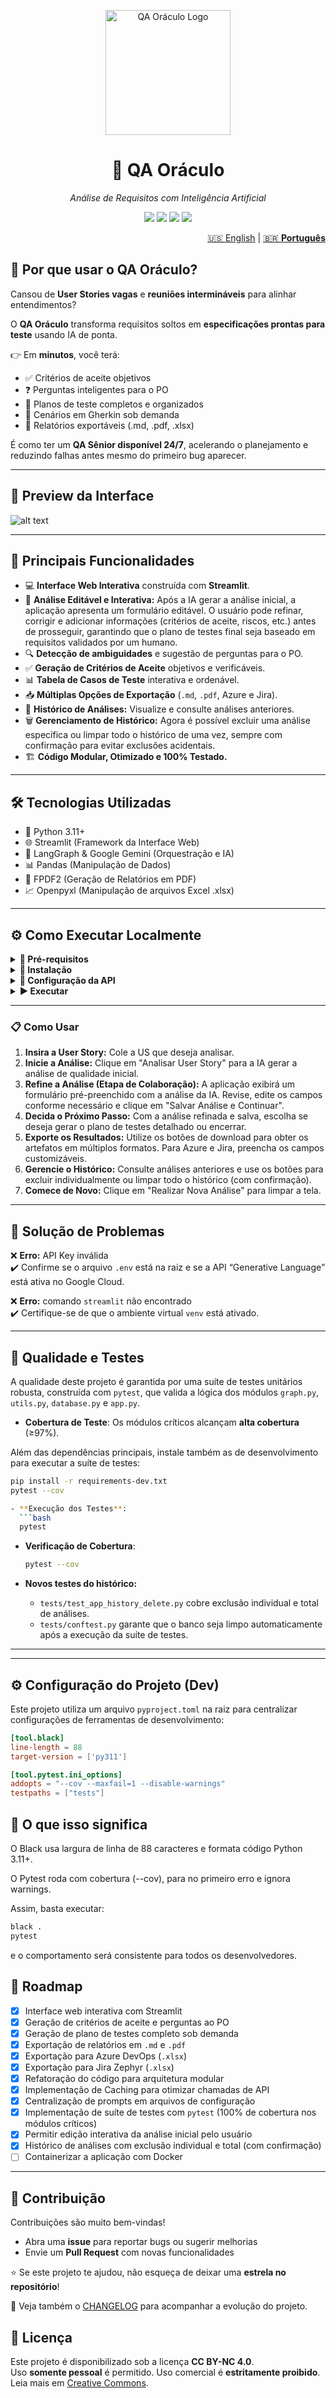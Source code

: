 <p align="center">
  <img src="assets/logo_oraculo.png" alt="QA Oráculo Logo" width="200"/>
</p>

<h1 align="center">🔮 QA Oráculo</h1>
<p align="center"><i>Análise de Requisitos com Inteligência Artificial</i></p>

<p align="center">
  <img src="https://img.shields.io/badge/python-3.11+-blue.svg"/>
  <img src="https://img.shields.io/badge/license-MIT-green.svg"/>
  <img src="https://img.shields.io/badge/Streamlit-App-red.svg"/>
  <img src="https://img.shields.io/badge/code%20style-black-000000.svg"/>
</p>

<nav aria-label="Language switcher" style="text-align: right;">
<a href="README-en.md">🇺🇸 English</a> |
<a href="README.md" aria-current="page">🇧🇷 <strong>Português</strong></a>
</nav>

## 🚀 Por que usar o QA Oráculo?

Cansou de **User Stories vagas** e **reuniões intermináveis** para alinhar entendimentos?

O **QA Oráculo** transforma requisitos soltos em **especificações prontas para teste** usando IA de ponta.

👉 Em **minutos**, você terá:
- ✅ Critérios de aceite objetivos  
- ❓ Perguntas inteligentes para o PO  
- 📝 Planos de teste completos e organizados  
- 🧪 Cenários em Gherkin sob demanda  
- 📄 Relatórios exportáveis (.md, .pdf, .xlsx)  

É como ter um **QA Sênior disponível 24/7**, acelerando o planejamento e reduzindo falhas antes mesmo do primeiro bug aparecer.

---

## 📸 Preview da Interface

![alt text](assets/qa_oraculo_cartoon_demo.gif)

---

## 🚀 Principais Funcionalidades

- 💻 **Interface Web Interativa** construída com **Streamlit**.  
- 📝 **Análise Editável e Interativa:** Após a IA gerar a análise inicial, a aplicação apresenta um formulário editável. O usuário pode refinar, corrigir e adicionar informações (critérios de aceite, riscos, etc.) antes de prosseguir, garantindo que o plano de testes final seja baseado em requisitos validados por um humano.  
- 🔍 **Detecção de ambiguidades** e sugestão de perguntas para o PO.  
- ✅ **Geração de Critérios de Aceite** objetivos e verificáveis.  
- 📊 **Tabela de Casos de Teste** interativa e ordenável.  
- 📥 **Múltiplas Opções de Exportação** (`.md`, `.pdf`, Azure e Jira).  
- 📖 **Histórico de Análises:** Visualize e consulte análises anteriores.  
- 🗑️ **Gerenciamento de Histórico:** Agora é possível excluir uma análise específica ou limpar todo o histórico de uma vez, sempre com confirmação para evitar exclusões acidentais.  
- 🏗️ **Código Modular, Otimizado e 100% Testado.**  

---

## 🛠️ Tecnologias Utilizadas

- 🐍 Python 3.11+  
- 🌐 Streamlit (Framework da Interface Web)  
- 🧠 LangGraph & Google Gemini (Orquestração e IA)  
- 📊 Pandas (Manipulação de Dados)  
- 📄 FPDF2 (Geração de Relatórios em PDF)  
- 📈 Openpyxl (Manipulação de arquivos Excel .xlsx)  

---

## ⚙️ Como Executar Localmente

<details>
<summary><b>📌 Pré-requisitos</b></summary>

- Python 3.11+  
- Chave de API do Google (obtenha [aqui](https://console.cloud.google.com))  

</details>

<details>
<summary><b>🚀 Instalação</b></summary>

```bash
# Clone o repositório
git clone https://github.com/joprestes/qa-oraculo-requisitos.git
cd qa-oraculo-requisitos

# Crie e ative o ambiente virtual
python3 -m venv venv
source venv/bin/activate  # Mac/Linux
# .\venv\Scripts\activate  # Windows

# Instale as dependências principais (runtime)
pip install -r requirements.txt

# Se quiser rodar testes ou usar ferramentas de desenvolvimento
pip install -r requirements-dev.txt
```
</details>

<details>
<summary><b>🔑 Configuração da API</b></summary>

Crie um arquivo `.env` na raiz do projeto:

```env
GOOGLE_API_KEY="sua_chave_de_api_aqui"
```
</details>

<details>
<summary><b>▶️ Executar</b></summary>

```bash
streamlit run app.py
```

🎉 O QA Oráculo abrirá no navegador automaticamente!
</details>

---

### 📋 Como Usar

1. **Insira a User Story:** Cole a US que deseja analisar.  
2. **Inicie a Análise:** Clique em "Analisar User Story" para a IA gerar a análise de qualidade inicial.  
3. **Refine a Análise (Etapa de Colaboração):** A aplicação exibirá um formulário pré-preenchido com a análise da IA. Revise, edite os campos conforme necessário e clique em "Salvar Análise e Continuar".  
4. **Decida o Próximo Passo:** Com a análise refinada e salva, escolha se deseja gerar o plano de testes detalhado ou encerrar.  
5. **Exporte os Resultados:** Utilize os botões de download para obter os artefatos em múltiplos formatos. Para Azure e Jira, preencha os campos customizáveis.  
6. **Gerencie o Histórico:** Consulte análises anteriores e use os botões para excluir individualmente ou limpar todo o histórico (com confirmação).  
7. **Comece de Novo:** Clique em "Realizar Nova Análise" para limpar a tela.  

---

## 🤔 Solução de Problemas

❌ **Erro:** API Key inválida  
✔️ Confirme se o arquivo `.env` está na raiz e se a API “Generative Language” está ativa no Google Cloud.  

❌ **Erro:** comando `streamlit` não encontrado  
✔️ Certifique-se de que o ambiente virtual `venv` está ativado.  

---

## 🧪 Qualidade e Testes

A qualidade deste projeto é garantida por uma suíte de testes unitários robusta, construída com `pytest`, que valida a lógica dos módulos `graph.py`, `utils.py`, `database.py` e `app.py`.

- **Cobertura de Teste**: Os módulos críticos alcançam **alta cobertura** (≥97%).  

Além das dependências principais, instale também as de desenvolvimento para executar a suíte de testes:

```bash
pip install -r requirements-dev.txt
pytest --cov

- **Execução dos Testes**:  
  ```bash
  pytest
  ```

- **Verificação de Cobertura**:  
  ```bash
  pytest --cov
  ```

- **Novos testes do histórico:**  
  - `tests/test_app_history_delete.py` cobre exclusão individual e total de análises.  
  - `tests/conftest.py` garante que o banco seja limpo automaticamente após a execução da suíte de testes.  

---
---

## ⚙️ Configuração do Projeto (Dev)

Este projeto utiliza um arquivo `pyproject.toml` na raiz para centralizar configurações de ferramentas de desenvolvimento:

```toml
[tool.black]
line-length = 88
target-version = ['py311']

[tool.pytest.ini_options]
addopts = "--cov --maxfail=1 --disable-warnings"
testpaths = ["tests"]
```

## 📌 O que isso significa

O Black usa largura de linha de 88 caracteres e formata código Python 3.11+.

O Pytest roda com cobertura (--cov), para no primeiro erro e ignora warnings.

Assim, basta executar:

```bash
black .
pytest
```

e o comportamento será consistente para todos os desenvolvedores.



## 📌 Roadmap

- [x] Interface web interativa com Streamlit  
- [x] Geração de critérios de aceite e perguntas ao PO  
- [x] Geração de plano de testes completo sob demanda  
- [x] Exportação de relatórios em `.md` e `.pdf`  
- [x] Exportação para Azure DevOps (`.xlsx`)  
- [x] Exportação para Jira Zephyr (`.xlsx`)  
- [x] Refatoração do código para arquitetura modular  
- [x] Implementação de Caching para otimizar chamadas de API  
- [x] Centralização de prompts em arquivos de configuração  
- [x] Implementação de suíte de testes com `pytest` (100% de cobertura nos módulos críticos)  
- [x] Permitir edição interativa da análise inicial pelo usuário  
- [x] Histórico de análises com exclusão individual e total (com confirmação)  
- [ ] Containerizar a aplicação com Docker  

---

## 🤝 Contribuição

Contribuições são muito bem-vindas!  
- Abra uma **issue** para reportar bugs ou sugerir melhorias  
- Envie um **Pull Request** com novas funcionalidades  

⭐ Se este projeto te ajudou, não esqueça de deixar uma **estrela no repositório**!

📖 Veja também o [CHANGELOG](CHANGELOG.md) para acompanhar a evolução do projeto.

## 📜 Licença
Este projeto é disponibilizado sob a licença **CC BY-NC 4.0**.  
Uso **somente pessoal** é permitido. Uso comercial é **estritamente proibido**.  
Leia mais em [Creative Commons](https://creativecommons.org/licenses/by-nc/4.0/).


